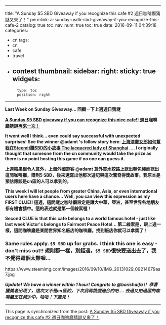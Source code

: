 
---
title: "A Sunday $5 SBD Giveaway if you recognize this cafe #2 週日咖啡廳猜謎又來了！"
permlink: a-sunday-usd5-sbd-giveaway-if-you-recognize-this-cafe-2
catalog: true
toc_nav_num: true
toc: true
date: 2016-09-11 04:39:18
categories:
- cn
tags:
- cn
- cafe
- travel
- contest
thumbnail: 
sidebar:
    right:
        sticky: true
widgets:
    -
        type: toc
        position: right
---


<html>
<p><strong>Last Week on Sunday Giveaway... 回顧一下上週週日猜謎</strong></p>
<p><a href="https://steemit.com/cn/@deanliu/a-sunday-usd5-sbd-giveaway-if-you-can-recognize-this-nice-cafe"><strong>A Sunday $5 SBD giveaway if you can recognize this nice cafe!! 週日咖啡廳猜謎再來一次！</strong></a></p>
<p><strong>It went well I think... even could say successful with unexpected surprises! See the winner @adamt 's follow story here: </strong><a href="https://steemit.com/cn/@adamt/the-lacquered-lady-of-shanghai"><strong>上海漆畫女郎如何幫我在Steemit賺SBD的小故事 The lacquered lady of Shanghai</strong></a><strong> .... I originally thought that someone from the cn community would take the prize as there is no point hosting this game if no one can guess it.&nbsp;</strong></p>
<p><strong>上週結果很令人意外，上海外國遊客 @adamt 意外買水餃路上認出麵包棒而認出這間咖啡廳，賺到5 SBD，後來還寫出他那次遊記與這次驚奇得獎故事。我原本是預估應該是cn區的人可以拿到的。</strong></p>
<p><strong>This week I will let people from greater China, Asia, or even international users here have a chance... Well, you can view this expression as my FIRST CLUE!!&nbsp;這週，這間謎之咖啡廳設定是讓大中華，亞洲，甚至世界各地朋友都有機會猜中。這的表述就是第一個線索喔！</strong></p>
<p><strong>Second CLUE is that this cafe belongs to a world famous hotel - just like last week Victor's belongs to Fairmont Peace Hotel...&nbsp;第二線索是，跟上週一樣，這間咖啡廳是某間世界知名飯店的咖啡廳，找到飯店你就可以拿獎了！</strong></p>
<h3><strong>Same rules apply. </strong><code><strong>$5 SBD</strong></code><strong> up for grabs. I think this one is easy - don't miss out!! 規則都一樣，別錯過，</strong><code><strong>$5 SBD</strong></code><strong>很快要送出去了，我不覺得這個太難喔...&nbsp;</strong></h3>
<p>https://www.steemimg.com/images/2016/09/10/IMG_20131029_09214679aa7.jpg</p>
<p><em><strong>Update! We have a winner within 1 hour! Congrats to @borishaifa !! &nbsp;恭喜獲獎者出現了，這次又不是cn區的，下次我再挑個適合的吧.... 去過又拍過照的咖啡廳正在減少中，哈哈！下週見！</strong></em></p>
</html>

- - -

This page is synchronized from the post: [A Sunday $5 SBD Giveaway if you recognize this cafe #2 週日咖啡廳猜謎又來了！](https://steemit.com/@deanliu/a-sunday-usd5-sbd-giveaway-if-you-recognize-this-cafe-2)
